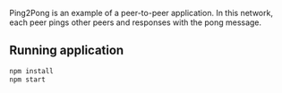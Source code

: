 Ping2Pong is an example of a peer-to-peer application. In this network, each peer pings other peers and responses with the pong message.

## Running application
```bash
npm install
npm start
```
